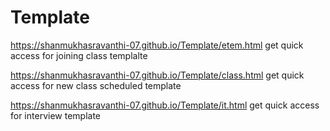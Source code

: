# Template

https://shanmukhasravanthi-07.github.io/Template/etem.html get quick access for joining class templalte

https://shanmukhasravanthi-07.github.io/Template/class.html get quick access for new class scheduled template

https://shanmukhasravanthi-07.github.io/Template/it.html get quick access for interview template
